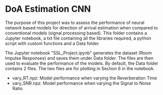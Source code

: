# DoA Estimation CNN

The purpose of this project was to assess the performance of neural network based models for direction of arrival estimation when compared to conventional models (signal processing based). This folder contains a Jupyter notebook, a txt file containing all the libraries required, a python script with custom functions and a Data folder.

The Jupyter notebook "SSL_Project.ipynb" generates the dataset (Room Impulse Responses) and saves them under Data folder. The files are then used to evaluate the performance of the models. By default, the Data folder contains 2 files. The two files are for plotting in Section 6 in the notebook.

- vary_RT.npz: Model performance when varying the Reverberation Time 
- vary_SNR.npz: Model performance when varying the Signal to Noise Ratio
